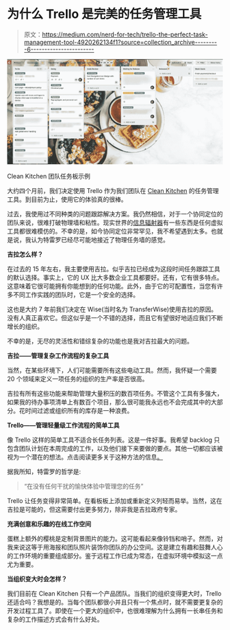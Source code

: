 # 为什么 Trello 是完美的任务管理工具

> 原文：<https://medium.com/nerd-for-tech/trello-the-perfect-task-management-tool-4920262134f1?source=collection_archive---------6----------------------->

![](img/0f9be0dd936526444d069b9f7aa4bfeb.png)

Clean Kitchen 团队任务板示例

大约四个月前，我们决定使用 Trello 作为我们团队在 [Clean Kitchen](http://cleankitchen.ee) 的任务管理工具。到目前为止，使用它的体验真的很棒。

过去，我使用过不同种类的问题跟踪解决方案。我仍然相信，对于一个协同定位的团队来说，很难打破物理墙和粘性。现实世界的[信息辐射器](https://www.agilealliance.org/glossary/information-radiators)有一些东西是任何虚拟工具都很难模仿的。不幸的是，如今协同定位非常罕见，我不希望遇到太多。也就是说，我认为特雷罗已经尽可能地接近了物理任务墙的感觉。

**吉拉怎么样？**

在过去的 15 年左右，我主要使用吉拉。似乎吉拉已经成为这段时间任务跟踪工具的默认选择。事实上，它的 UX 比大多数企业工具都要好。还有，它有很多特点。这意味着它很可能拥有你能想到的任何功能。此外，由于它的可配置性，当您有许多不同工作实践的团队时，它是一个安全的选择。

这也是大约 7 年前我们决定在 Wise(当时名为 TransferWise)使用吉拉的原因。没有人真正喜欢它。但这似乎是一个不错的选择，而且它有望很好地适应我们不断增长的组织。

不幸的是，无尽的灵活性和错综复杂的功能也是我对吉拉最大的问题。

**吉拉——管理复杂工作流程的复杂工具**

当然，在某些环境下，人们可能需要所有这些电动工具。然而，我怀疑一个需要 20 个领域来定义一项任务的组织的生产率是否很高。

吉拉有所有这些功能来帮助管理大量积压的数百项任务。不管这个工具有多强大，如果我的待办事项清单上有数百个项目，那么很可能我永远也不会完成其中的大部分。花时间过滤或组织所有的库存是一种浪费。

**Trello——管理轻量级工作流程的简单工具**

像 Trello 这样的简单工具不适合长任务列表。这是一件好事。我希望 backlog 只包含团队计划在本周完成的工作，以及他们接下来要做的要点。其他一切都应该被视为一个潜在的想法。点击阅读更多关于这种方法的信息[。](/transferwise-engineering/how-to-keep-team-backlog-short-32d448956433)

据我所知，特雷罗的哲学是:

> “在没有任何干扰的愉快体验中管理您的任务”

Trello 让任务变得非常简单。在看板板上添加或重新定义列轻而易举。当然，这在吉拉是可能的，但这需要付出更多努力，除非我是吉拉政府专家。

**充满创意和乐趣的在线工作空间**

蛋糕上额外的樱桃是定制背景图片的能力。这可能看起来像铃铛和哨子。然而，对我来说这等于用海报和团队照片装饰你团队的办公空间。这是建立有趣和鼓舞人心的工作环境的重要组成部分。鉴于远程工作已成为常态，在虚拟环境中模拟这一点尤为重要。

**当组织变大时会怎样？**

我们目前在 Clean Kitchen 只有一个产品团队。当我们的组织变得更大时，Trello 还适合吗？我想是的。当每个团队都很小并且只有一个焦点时，就不需要更复杂的开发过程工具了。即使在一个更大的组织中，也很难理解为什么拥有一长串任务和复杂的工作描述方式会有什么好处。